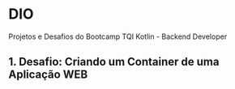 # DIO
Projetos e Desafios do Bootcamp TQI Kotlin - Backend Developer


## 1. Desafio: Criando um Container de uma Aplicação WEB
